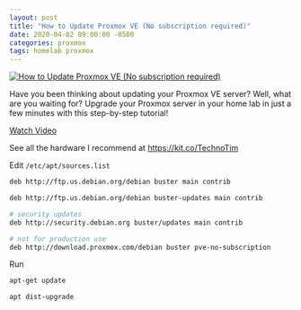 ```yaml
---
layout: post
title: "How to Update Proxmox VE (No subscription required)"
date: 2020-04-02 09:00:00 -0500
categories: proxmox
tags: homelab proxmox
---
```


[![How to Update Proxmox VE (No subscription required)](https://img.youtube.com/vi/rfK8fc-ccoQ/0.jpg)](https://www.youtube.com/watch?v=rfK8fc-ccoQ "How to Update Proxmox VE (No subscription required)")

Have you been thinking about updating your Proxmox VE server?  Well, what are you waiting for?  Upgrade your Proxmox server in your home lab in just a few minutes with this step-by-step tutorial!


[Watch Video](https://www.youtube.com/watch?v=rfK8fc-ccoQ)

See all the hardware I recommend at <https://kit.co/TechnoTim>

Edit `/etc/apt/sources.list`

```bash
deb http://ftp.us.debian.org/debian buster main contrib

deb http://ftp.us.debian.org/debian buster-updates main contrib

# security updates
deb http://security.debian.org buster/updates main contrib

# not for production use
deb http://download.proxmox.com/debian buster pve-no-subscription
```

Run

```bash
apt-get update
```

```bash
apt dist-upgrade
```
